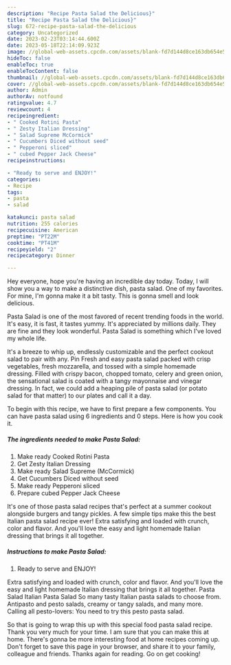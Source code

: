 ```yaml
---
description: "Recipe Pasta Salad the Delicious}"
title: "Recipe Pasta Salad the Delicious}"
slug: 672-recipe-pasta-salad-the-delicious
category: Uncategorized
date: 2023-02-23T03:14:44.600Z
date: 2023-05-18T22:14:09.923Z
image: //global-web-assets.cpcdn.com/assets/blank-fd7d144d8ce163db654e5a02c40b08a2775adb7897d16e4062681dc7e1b2800f.png
hideToc: false
enableToc: true
enableTocContent: false
thumbnail: //global-web-assets.cpcdn.com/assets/blank-fd7d144d8ce163db654e5a02c40b08a2775adb7897d16e4062681dc7e1b2800f.png
cover: //global-web-assets.cpcdn.com/assets/blank-fd7d144d8ce163db654e5a02c40b08a2775adb7897d16e4062681dc7e1b2800f.png
author: Admin
authorAv: notfound
ratingvalue: 4.7
reviewcount: 4
recipeingredient:
- " Cooked Rotini Pasta"
- " Zesty Italian Dressing"
- " Salad Supreme McCormick"
- " Cucumbers Diced without seed"
- " Pepperoni sliced"
- " cubed Pepper Jack Cheese"
recipeinstructions:

- "Ready to serve and ENJOY!"
categories:
- Recipe
tags:
- pasta
- salad

katakunci: pasta salad 
nutrition: 255 calories
recipecuisine: American
preptime: "PT22M"
cooktime: "PT41M"
recipeyield: "2"
recipecategory: Dinner

---
```



Hey everyone, hope you're having an incredible day today. Today, I will show you a way to make a distinctive dish, pasta salad. One of my favorites. For mine, I'm gonna make it a bit tasty. This is gonna smell and look delicious.

Pasta Salad is one of the most favored of recent trending foods in the world. It's easy, it is fast, it tastes yummy. It's appreciated by millions daily. They are fine and they look wonderful. Pasta Salad is something which I've loved my whole life.

It&#39;s a breeze to whip up, endlessly customizable and the perfect cookout salad to pair with any. Pin Fresh and easy pasta salad packed with crisp vegetables, fresh mozzarella, and tossed with a simple homemade dressing. Filled with crispy bacon, chopped tomato, celery and green onion, the sensational salad is coated with a tangy mayonnaise and vinegar dressing. In fact, we could add a heaping pile of pasta salad (or potato salad for that matter) to our plates and call it a day.


To begin with this recipe, we have to first prepare a few components. You can have pasta salad using 6 ingredients and 0 steps. Here is how you cook it.

<!--inarticleads1-->

##### The ingredients needed to make Pasta Salad:

1. Make ready  Cooked Rotini Pasta
1. Get  Zesty Italian Dressing
1. Make ready  Salad Supreme (McCormick)
1. Get  Cucumbers Diced without seed
1. Make ready  Pepperoni sliced
1. Prepare  cubed Pepper Jack Cheese


It&#39;s one of those pasta salad recipes that&#39;s perfect at a summer cookout alongside burgers and tangy pickles. A few simple tips make this the best Italian pasta salad recipe ever! Extra satisfying and loaded with crunch, color and flavor. And you&#39;ll love the easy and light homemade Italian dressing that brings it all together. 

<!--inarticleads2-->

##### Instructions to make Pasta Salad:


1. Ready to serve and ENJOY!

Extra satisfying and loaded with crunch, color and flavor. And you&#39;ll love the easy and light homemade Italian dressing that brings it all together. Pasta Salad Italian Pasta Salad So many tasty Italian pasta salads to choose from. Antipasto and pesto salads, creamy or tangy salads, and many more. Calling all pesto-lovers: You need to try this pesto pasta salad. 

So that is going to wrap this up with this special food pasta salad recipe. Thank you very much for your time. I am sure that you can make this at home. There's gonna be more interesting food at home recipes coming up. Don't forget to save this page in your browser, and share it to your family, colleague and friends. Thanks again for reading. Go on get cooking!
